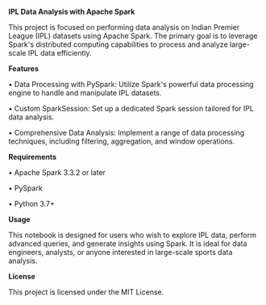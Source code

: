 **IPL Data Analysis with Apache Spark**

This project is focused on performing data analysis on Indian Premier League (IPL) datasets using Apache Spark. The primary goal is to leverage Spark's distributed computing capabilities to process and analyze large-scale IPL data efficiently.

**Features**

•	Data Processing with PySpark: Utilize Spark's powerful data processing engine to handle and manipulate IPL datasets.

•	Custom SparkSession: Set up a dedicated Spark session tailored for IPL data analysis.

•	Comprehensive Data Analysis: Implement a range of data processing techniques, including filtering, aggregation, and window operations.

**Requirements**

•	Apache Spark 3.3.2 or later

•	PySpark

•	Python 3.7+

**Usage**

This notebook is designed for users who wish to explore IPL data, perform advanced queries, and generate insights using Spark. It is ideal for data engineers, analysts, or anyone interested in large-scale sports data analysis.

**License**

This project is licensed under the MIT License.

